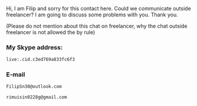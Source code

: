 Hi, I am Filip and sorry for this contact here.
Could we communicate outside freelancer?
I am going to discuss some problems with you.
Thank you.

(Please do not mention about this chat on freelancer, why the chat outside freelancer is not allowed the by rule)

### My Skype address:
``` bash
live:.cid.c3ed769a833fc6f3
```


### E-mail
``` bash
FilipSn30@outlook.com
```
``` bash
rimuisin0228g@gmail.com
```
